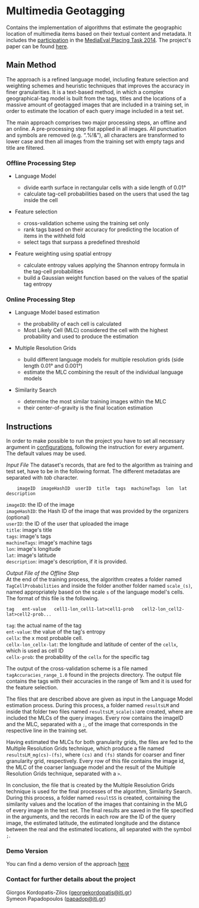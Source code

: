 Multimedia Geotagging
======

Contains the implementation of algorithms that estimate the geographic location of multimedia items based on their textual content and metadata. It includes the <a href="http://ceur-ws.org/Vol-1263/mediaeval2014_submission_44.pdf">participation</a> in the <a href="http://www.multimediaeval.org/mediaeval2014/placing2014/">MediaEval Placing Task 2014</a>. The project's paper can be found <a href="http://link.springer.com/chapter/10.1007/978-3-319-18455-5_2">here</a>.



<h2>Main Method</h2>

The approach is a refined language model, including feature selection and weighting schemes and heuristic techniques that improves the accuracy in finer granularities. It is a text-based method, in which a complex geographical-tag model is built from the tags, titles and the locations of a massive amount of geotagged images that are included in a training set, in order to estimate the location of each query image included in a test set.

The main approach comprises two major processing steps, an offline and an online. A pre-processing step fist applied in all images. All punctuation and symbols are removed (e.g. “.%!&”), all characters are transformed to lower case and then all images from the training set with empty tags and title are filtered.

<h3>Offline Processing Step</h3>

* Language Model
	* divide earth surface in rectangular cells with a side length of 0.01°
	* calculate tag-cell probabilities based on the users that used the tag inside the cell

* Feature selection
	* cross-validation scheme using the training set only
	* rank tags based on their accuracy for predicting the location of items in the withheld fold
	* select tags that surpass a predefined threshold

* Feature weighting using spatial entropy
	* calculate entropy values applying the Shannon entropy formula in the tag-cell probabilities
	* build a Gaussian weight function based on the values of the spatial tag entropy
	
<h3>Online Processing Step</h3>

* Language Model based estimation
	* the probability of each cell is calculated
	* Most Likely Cell (MLC) considered the cell with the highest probability and used to produce the estimation

* Multiple Resolution Grids
	* build different language models for multiple resolution grids (side length 0.01° and 0.001°)
	* estimate the MLC combining the result of the individual language models

* Similarity Search
	* determine the most similar training images within the MLC
	* their center-of-gravity is the final location estimation


<h2>Instructions</h2>

In order to make possible to run the project you have to set all necessary argument in <a href="https://github.com/socialsensor/multimedia-geotagging/blob/master/config.properties">configurations</a>, following the instruction for every argument. The default values may be used. 


_Input File_
The dataset's records, that are fed to the algorithm as training and test set, have to be in the following format. The different metadatas are separated with _tab_ character.

		imageID  imageHashID  userID  title  tags  machineTags  lon  lat  description
				
`imageID`: the ID of the image<br>
`imageHashID`: the Hash ID of the image that was provided by the organizers (optional)<br>
`userID`: the ID of the user that uploaded the image<br>
`title`: image's title<br>
`tags`: image's tags<br>
`machineTags`: image's machine tags<br>
`lon`: image's longitude<br>
`lat`: image's latitude<br>
`description`: image's description, if it is provided.


_Output File of the Offline Step_	
At the end of the training process, the algorithm creates a folder named `TagCellProbabilities` and inside the folder another folder named `scale_(s)`, named appropriately based on the scale `s` of the language model's cells. The format of this file is the following.

	tag	  ent-value   cell1-lon_cell1-lat>cell1-prob   cell2-lon_cell2-lat>cell2-prob...
		
`tag`: the actual name of the tag<br>
`ent-value`: the value of the tag's entropy<br>
`cellx`: the x most probable cell.<br>
`cellx-lon_cellx-lat`: the longitude and latitude of center of the `cellx`, which is used as cell ID<br>
`cellx-prob`: the probability of the `cellx` for the specific tag

The output of the cross-validation scheme is a file named `tagAccuracies_range_1.0` found in the projects directory. The output file contains the tags with their accuracies in the range of 1km and it is used for the feature selection. 

The files that are described above are given as input in the Language Model estimation process. During this process, a folder named `resultsLM` and inside that folder two files named `resultsLM_scale(s)`are created, where are included the MLCs of the query images. Every row contains the imageID and the MLC, separated with a `;`, of the image that corresponds in the respective line in the training set.

Having estimated the MLCs for both granularity grids, the files are fed to the Multiple Resolution Grids technique, which produce a file named `resultsLM_mg(cs)-(fs)`, where `(cs)` and `(fs)` stands for coarser and finer granularity grid, respectively. Every row of this file contains the image id, the MLC of the coarser language model and the result of the Multiple Resolution Grids technique, separated with a `>`.

In conclusion, the file that is created by the Multiple Resolution Grids technique is used for the final processes of the algorithm, Similarity Search. During this process, a folder named `resultSS` is created, containing the similarity values and the location of the images that containing in the MLG of every image in the test set. The final results are saved in the file specified in the arguments, and the records in each row are the ID of the query image, the estimated latitude, the estimated longitude and the distance between the real and the estimated locations, all separated with the symbol `;`.

<h3>Demo Version</h3>

You can find a demo version of the approach <a href="https://github.com/gkordo/multimedia-geotagging-demo">here</a>


<h3>Contact for further details about the project</h3>

Giorgos Kordopatis-Zilos (georgekordopatis@iti.gr)<br>
Symeon Papadopoulos (papadop@iti.gr)
